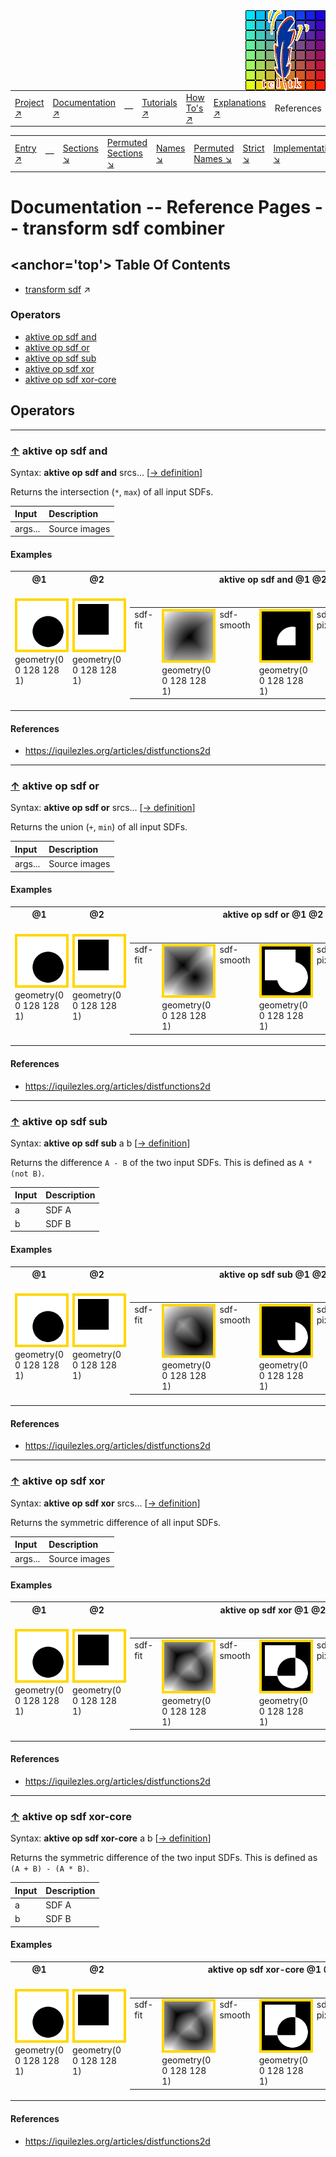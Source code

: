 <img src='../assets/aktive-logo-128.png' style='float:right;'>

||||||||
|---|---|---|---|---|---|---|
|[Project ↗](../../README.md)|[Documentation ↗](../index.md)|&mdash;|[Tutorials ↗](../tutorials.md)|[How To's ↗](../howtos.md)|[Explanations ↗](../explanations.md)|References|

|||||||||
|---|---|---|---|---|---|---|---|
|[Entry ↗](index.md)|&mdash;|[Sections ↘](bysection.md)|[Permuted Sections ↘](bypsection.md)|[Names ↘](byname.md)|[Permuted Names ↘](bypname.md)|[Strict ↘](strict.md)|[Implementations ↘](bylang.md)|

# Documentation -- Reference Pages -- transform sdf combiner

## <anchor='top'> Table Of Contents

  - [transform sdf](transform_sdf.md) ↗


### Operators

 - [aktive op sdf and](#op_sdf_and)
 - [aktive op sdf or](#op_sdf_or)
 - [aktive op sdf sub](#op_sdf_sub)
 - [aktive op sdf xor](#op_sdf_xor)
 - [aktive op sdf xor-core](#op_sdf_xor_core)

## Operators

---
### [↑](#top) <a name='op_sdf_and'></a> aktive op sdf and

Syntax: __aktive op sdf and__ srcs... [[→ definition](/file?ci=trunk&ln=143&name=etc/generator/virtual/sdf.tcl)]

Returns the intersection (`*`, `max`) of all input SDFs.

|Input|Description|
|:---|:---|
|args...|Source images|

#### <a name='op_sdf_and__examples'></a> Examples

<table>
<tr><th>@1
    <br>&nbsp;</th>
    <th>@2
    <br>&nbsp;</th>
    <th>aktive op sdf and @1 @2
    <br>&nbsp;</th></tr>
<tr><td valign='top'><img src='example-00567.gif' alt='@1' style='border:4px solid gold'>
    <br>geometry(0 0 128 128 1)</td>
    <td valign='top'><img src='example-00568.gif' alt='@2' style='border:4px solid gold'>
    <br>geometry(0 0 128 128 1)</td>
    <td valign='top'><table><tr><td valign='top'>sdf-fit</td><td valign='top'><img src='example-00569.gif' alt='aktive op sdf and @1 @2' style='border:4px solid gold'>
    <br>geometry(0 0 128 128 1)</td><td valign='top'>sdf-smooth</td><td valign='top'><img src='example-00570.gif' alt='aktive op sdf and @1 @2' style='border:4px solid gold'>
    <br>geometry(0 0 128 128 1)</td><td valign='top'>sdf-pixelated</td><td valign='top'><img src='example-00571.gif' alt='aktive op sdf and @1 @2' style='border:4px solid gold'>
    <br>geometry(0 0 128 128 1)</td></tr></table></td></tr>
</table>


#### <a name='op_sdf_and__references'></a> References

  - <https://iquilezles.org/articles/distfunctions2d>

---
### [↑](#top) <a name='op_sdf_or'></a> aktive op sdf or

Syntax: __aktive op sdf or__ srcs... [[→ definition](/file?ci=trunk&ln=123&name=etc/generator/virtual/sdf.tcl)]

Returns the union (`+`, `min`) of all input SDFs.

|Input|Description|
|:---|:---|
|args...|Source images|

#### <a name='op_sdf_or__examples'></a> Examples

<table>
<tr><th>@1
    <br>&nbsp;</th>
    <th>@2
    <br>&nbsp;</th>
    <th>aktive op sdf or @1 @2
    <br>&nbsp;</th></tr>
<tr><td valign='top'><img src='example-00577.gif' alt='@1' style='border:4px solid gold'>
    <br>geometry(0 0 128 128 1)</td>
    <td valign='top'><img src='example-00578.gif' alt='@2' style='border:4px solid gold'>
    <br>geometry(0 0 128 128 1)</td>
    <td valign='top'><table><tr><td valign='top'>sdf-fit</td><td valign='top'><img src='example-00579.gif' alt='aktive op sdf or @1 @2' style='border:4px solid gold'>
    <br>geometry(0 0 128 128 1)</td><td valign='top'>sdf-smooth</td><td valign='top'><img src='example-00580.gif' alt='aktive op sdf or @1 @2' style='border:4px solid gold'>
    <br>geometry(0 0 128 128 1)</td><td valign='top'>sdf-pixelated</td><td valign='top'><img src='example-00581.gif' alt='aktive op sdf or @1 @2' style='border:4px solid gold'>
    <br>geometry(0 0 128 128 1)</td></tr></table></td></tr>
</table>


#### <a name='op_sdf_or__references'></a> References

  - <https://iquilezles.org/articles/distfunctions2d>

---
### [↑](#top) <a name='op_sdf_sub'></a> aktive op sdf sub

Syntax: __aktive op sdf sub__ a b [[→ definition](/file?ci=trunk&ln=163&name=etc/generator/virtual/sdf.tcl)]

Returns the difference `A - B` of the two input SDFs. This is defined as `A * (not B)`.

|Input|Description|
|:---|:---|
|a|SDF A|
|b|SDF B|

#### <a name='op_sdf_sub__examples'></a> Examples

<table>
<tr><th>@1
    <br>&nbsp;</th>
    <th>@2
    <br>&nbsp;</th>
    <th>aktive op sdf sub @1 @2
    <br>&nbsp;</th></tr>
<tr><td valign='top'><img src='example-00597.gif' alt='@1' style='border:4px solid gold'>
    <br>geometry(0 0 128 128 1)</td>
    <td valign='top'><img src='example-00598.gif' alt='@2' style='border:4px solid gold'>
    <br>geometry(0 0 128 128 1)</td>
    <td valign='top'><table><tr><td valign='top'>sdf-fit</td><td valign='top'><img src='example-00599.gif' alt='aktive op sdf sub @1 @2' style='border:4px solid gold'>
    <br>geometry(0 0 128 128 1)</td><td valign='top'>sdf-smooth</td><td valign='top'><img src='example-00600.gif' alt='aktive op sdf sub @1 @2' style='border:4px solid gold'>
    <br>geometry(0 0 128 128 1)</td><td valign='top'>sdf-pixelated</td><td valign='top'><img src='example-00601.gif' alt='aktive op sdf sub @1 @2' style='border:4px solid gold'>
    <br>geometry(0 0 128 128 1)</td></tr></table></td></tr>
</table>


#### <a name='op_sdf_sub__references'></a> References

  - <https://iquilezles.org/articles/distfunctions2d>

---
### [↑](#top) <a name='op_sdf_xor'></a> aktive op sdf xor

Syntax: __aktive op sdf xor__ srcs... [[→ definition](/file?ci=trunk&ln=186&name=etc/generator/virtual/sdf.tcl)]

Returns the symmetric difference of all input SDFs.

|Input|Description|
|:---|:---|
|args...|Source images|

#### <a name='op_sdf_xor__examples'></a> Examples

<table>
<tr><th>@1
    <br>&nbsp;</th>
    <th>@2
    <br>&nbsp;</th>
    <th>aktive op sdf xor @1 @2
    <br>&nbsp;</th></tr>
<tr><td valign='top'><img src='example-00602.gif' alt='@1' style='border:4px solid gold'>
    <br>geometry(0 0 128 128 1)</td>
    <td valign='top'><img src='example-00603.gif' alt='@2' style='border:4px solid gold'>
    <br>geometry(0 0 128 128 1)</td>
    <td valign='top'><table><tr><td valign='top'>sdf-fit</td><td valign='top'><img src='example-00604.gif' alt='aktive op sdf xor @1 @2' style='border:4px solid gold'>
    <br>geometry(0 0 128 128 1)</td><td valign='top'>sdf-smooth</td><td valign='top'><img src='example-00605.gif' alt='aktive op sdf xor @1 @2' style='border:4px solid gold'>
    <br>geometry(0 0 128 128 1)</td><td valign='top'>sdf-pixelated</td><td valign='top'><img src='example-00606.gif' alt='aktive op sdf xor @1 @2' style='border:4px solid gold'>
    <br>geometry(0 0 128 128 1)</td></tr></table></td></tr>
</table>


#### <a name='op_sdf_xor__references'></a> References

  - <https://iquilezles.org/articles/distfunctions2d>

---
### [↑](#top) <a name='op_sdf_xor_core'></a> aktive op sdf xor-core

Syntax: __aktive op sdf xor-core__ a b [[→ definition](/file?ci=trunk&ln=208&name=etc/generator/virtual/sdf.tcl)]

Returns the symmetric difference of the two input SDFs. This is defined as `(A + B) - (A * B)`.

|Input|Description|
|:---|:---|
|a|SDF A|
|b|SDF B|

#### <a name='op_sdf_xor_core__examples'></a> Examples

<table>
<tr><th>@1
    <br>&nbsp;</th>
    <th>@2
    <br>&nbsp;</th>
    <th>aktive op sdf xor-core @1 @2
    <br>&nbsp;</th></tr>
<tr><td valign='top'><img src='example-00607.gif' alt='@1' style='border:4px solid gold'>
    <br>geometry(0 0 128 128 1)</td>
    <td valign='top'><img src='example-00608.gif' alt='@2' style='border:4px solid gold'>
    <br>geometry(0 0 128 128 1)</td>
    <td valign='top'><table><tr><td valign='top'>sdf-fit</td><td valign='top'><img src='example-00609.gif' alt='aktive op sdf xor-core @1 @2' style='border:4px solid gold'>
    <br>geometry(0 0 128 128 1)</td><td valign='top'>sdf-smooth</td><td valign='top'><img src='example-00610.gif' alt='aktive op sdf xor-core @1 @2' style='border:4px solid gold'>
    <br>geometry(0 0 128 128 1)</td><td valign='top'>sdf-pixelated</td><td valign='top'><img src='example-00611.gif' alt='aktive op sdf xor-core @1 @2' style='border:4px solid gold'>
    <br>geometry(0 0 128 128 1)</td></tr></table></td></tr>
</table>


#### <a name='op_sdf_xor_core__references'></a> References

  - <https://iquilezles.org/articles/distfunctions2d>

